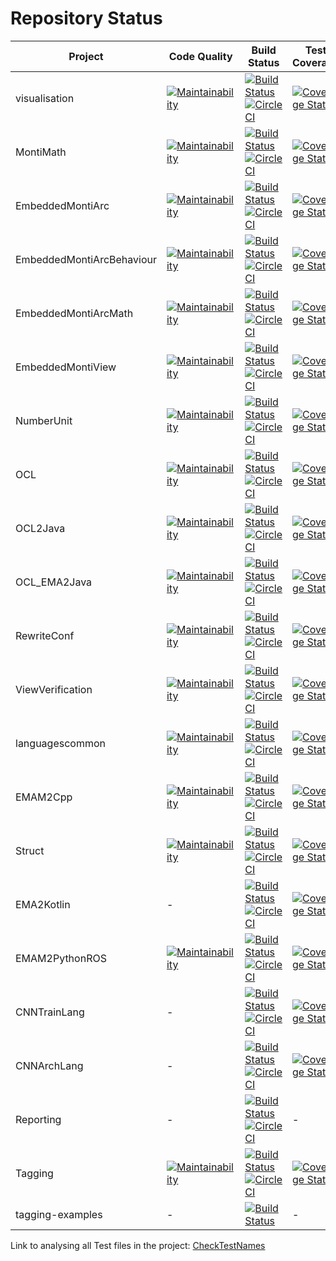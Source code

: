 # Repository Status

| Project | Code Quality | Build Status | Test Coverage |
|---------|--------------|--------------|---------------|
 | visualisation             |   [![Maintainability](https://api.codeclimate.com/v1/badges/61384df055df4f50c231/maintainability)](https://codeclimate.com/github/EmbeddedMontiArc/visualisation/maintainability)             | [![Build Status](https://travis-ci.org/EmbeddedMontiArc/visualisation.svg?branch=visualization)](https://travis-ci.org/EmbeddedMontiArc/visualisation)                  [![CircleCI](https://circleci.com/gh/EmbeddedMontiArc/visualisation/tree/visualization.svg?style=svg)](https://circleci.com/gh/EmbeddedMontiArc/visualisation/tree/visualization)           | [![Coverage Status](https://coveralls.io/repos/github/EmbeddedMontiArc/visualisation/badge.svg?branch=visualization&service=github)](https://coveralls.io/github/EmbeddedMontiArc/visualisation?branch=visualization) | 
 | MontiMath                 |   [![Maintainability](https://api.codeclimate.com/v1/badges/a5e16222c01e400e39a7/maintainability)](https://codeclimate.com/github/EmbeddedMontiArc/MontiMath/maintainability)                 | [![Build Status](https://travis-ci.org/EmbeddedMontiArc/MontiMath.svg?branch=master)](https://travis-ci.org/EmbeddedMontiArc/MontiMath)                                 [![CircleCI](https://circleci.com/gh/EmbeddedMontiArc/MontiMath/tree/master.svg?style=svg)](https://circleci.com/gh/EmbeddedMontiArc/MontiMath/tree/master)                                 | [![Coverage Status](https://coveralls.io/repos/github/EmbeddedMontiArc/MontiMath/badge.svg?branch=master)](https://coveralls.io/github/EmbeddedMontiArc/MontiMath?branch=master) | 
 | EmbeddedMontiArc          |   [![Maintainability](https://api.codeclimate.com/v1/badges/711b2a66abedc08fb7e4/maintainability)](https://codeclimate.com/github/EmbeddedMontiArc/EmbeddedMontiArc/maintainability)          | [![Build Status](https://travis-ci.org/EmbeddedMontiArc/EmbeddedMontiArc.svg?branch=master)](https://travis-ci.org/EmbeddedMontiArc/EmbeddedMontiArc)                   [![CircleCI](https://circleci.com/gh/EmbeddedMontiArc/EmbeddedMontiArc/tree/master.svg?style=svg)](https://circleci.com/gh/EmbeddedMontiArc/EmbeddedMontiArc/tree/master)                   | [![Coverage Status](https://coveralls.io/repos/github/EmbeddedMontiArc/EmbeddedMontiArc/badge.svg?branch=master)](https://coveralls.io/github/EmbeddedMontiArc/EmbeddedMontiArc?branch=master) | 
 | EmbeddedMontiArcBehaviour |   [![Maintainability](https://api.codeclimate.com/v1/badges/0a0cec05358164a3a8bb/maintainability)](https://codeclimate.com/github/EmbeddedMontiArc/EmbeddedMontiArcBehaviour/maintainability) | [![Build Status](https://travis-ci.org/EmbeddedMontiArc/EmbeddedMontiArcBehaviour.svg?branch=master)](https://travis-ci.org/EmbeddedMontiArc/EmbeddedMontiArcBehaviour) [![CircleCI](https://circleci.com/gh/EmbeddedMontiArc/EmbeddedMontiArcBehaviour/tree/master.svg?style=svg)](https://circleci.com/gh/EmbeddedMontiArc/EmbeddedMontiArcBehaviour/tree/master) | [![Coverage Status](https://coveralls.io/repos/github/EmbeddedMontiArc/EmbeddedMontiArcBehaviour/badge.svg?branch=master)](https://coveralls.io/github/EmbeddedMontiArc/EmbeddedMontiArcBehaviour?branch=master) | 
 | EmbeddedMontiArcMath      |   [![Maintainability](https://api.codeclimate.com/v1/badges/307a8911b5895523b3c5/maintainability)](https://codeclimate.com/github/EmbeddedMontiArc/EmbeddedMontiArcMath/maintainability)      | [![Build Status](https://travis-ci.org/EmbeddedMontiArc/EmbeddedMontiArcMath.svg?branch=master)](https://travis-ci.org/EmbeddedMontiArc/EmbeddedMontiArcMath)           [![CircleCI](https://circleci.com/gh/EmbeddedMontiArc/EmbeddedMontiArcMath/tree/master.svg?style=svg)](https://circleci.com/gh/EmbeddedMontiArc/EmbeddedMontiArcMath/tree/master)           | [![Coverage Status](https://coveralls.io/repos/github/EmbeddedMontiArc/EmbeddedMontiArcMath/badge.svg?branch=master)](https://coveralls.io/github/EmbeddedMontiArc/EmbeddedMontiArcMath?branch=master) | 
 | EmbeddedMontiView         |   [![Maintainability](https://api.codeclimate.com/v1/badges/139a2da1882c679b970e/maintainability)](https://codeclimate.com/github/EmbeddedMontiArc/EmbeddedMontiView/maintainability)         | [![Build Status](https://travis-ci.org/EmbeddedMontiArc/EmbeddedMontiView.svg?branch=master)](https://travis-ci.org/EmbeddedMontiArc/EmbeddedMontiView)                 [![CircleCI](https://circleci.com/gh/EmbeddedMontiArc/EmbeddedMontiView/tree/master.svg?style=svg)](https://circleci.com/gh/EmbeddedMontiArc/EmbeddedMontiView/tree/master)                 | [![Coverage Status](https://coveralls.io/repos/github/EmbeddedMontiArc/EmbeddedMontiView/badge.svg?branch=master)](https://coveralls.io/github/EmbeddedMontiArc/EmbeddedMontiView?branch=master) | 
 | NumberUnit                |   [![Maintainability](https://api.codeclimate.com/v1/badges/d197cb9534b46949da84/maintainability)](https://codeclimate.com/github/EmbeddedMontiArc/NumberUnit/maintainability)                | [![Build Status](https://travis-ci.org/EmbeddedMontiArc/NumberUnit.svg?branch=master)](https://travis-ci.org/EmbeddedMontiArc/NumberUnit)                               [![CircleCI](https://circleci.com/gh/EmbeddedMontiArc/NumberUnit/tree/master.svg?style=svg)](https://circleci.com/gh/EmbeddedMontiArc/NumberUnit/tree/master)                               | [![Coverage Status](https://coveralls.io/repos/github/EmbeddedMontiArc/NumberUnit/badge.svg?branch=master)](https://coveralls.io/github/EmbeddedMontiArc/NumberUnit?branch=master) | 
 | OCL                       |   [![Maintainability](https://api.codeclimate.com/v1/badges/7f8f42df0538b9b4f8ec/maintainability)](https://codeclimate.com/github/EmbeddedMontiArc/OCL/maintainability)                       | [![Build Status](https://travis-ci.org/EmbeddedMontiArc/OCL.svg?branch=master)](https://travis-ci.org/EmbeddedMontiArc/OCL)                                             [![CircleCI](https://circleci.com/gh/EmbeddedMontiArc/OCL/tree/master.svg?style=svg)](https://circleci.com/gh/EmbeddedMontiArc/OCL/tree/master)                                             | [![Coverage Status](https://coveralls.io/repos/github/EmbeddedMontiArc/OCL/badge.svg?branch=master)](https://coveralls.io/github/EmbeddedMontiArc/OCL?branch=master) | 
 | OCL2Java                  |   [![Maintainability](https://api.codeclimate.com/v1/badges/c08bbbb2602876328c66/maintainability)](https://codeclimate.com/github/EmbeddedMontiArc/OCL2Java/maintainability)                  | [![Build Status](https://travis-ci.org/EmbeddedMontiArc/OCL2Java.svg?branch=master)](https://travis-ci.org/EmbeddedMontiArc/OCL2Java)                                   [![CircleCI](https://circleci.com/gh/EmbeddedMontiArc/OCL2Java/tree/master.svg?style=svg)](https://circleci.com/gh/EmbeddedMontiArc/OCL2Java/tree/master)                                   | [![Coverage Status](https://coveralls.io/repos/github/EmbeddedMontiArc/OCL2Java/badge.svg?branch=master)](https://coveralls.io/github/EmbeddedMontiArc/OCL2Java?branch=master) | 
 | OCL_EMA2Java              |   [![Maintainability](https://api.codeclimate.com/v1/badges/fb2dbd6a81d1295abd97/maintainability)](https://codeclimate.com/github/EmbeddedMontiArc/OCL_EMA2Java/maintainability)              | [![Build Status](https://travis-ci.org/EmbeddedMontiArc/OCL_EMA2Java.svg?branch=master)](https://travis-ci.org/EmbeddedMontiArc/OCL_EMA2Java)                           [![CircleCI](https://circleci.com/gh/EmbeddedMontiArc/OCL_EMA2Java/tree/master.svg?style=svg)](https://circleci.com/gh/EmbeddedMontiArc/OCL_EMA2Java/tree/master)                           | [![Coverage Status](https://coveralls.io/repos/github/EmbeddedMontiArc/OCL_EMA2Java/badge.svg?branch=master)](https://coveralls.io/github/EmbeddedMontiArc/OCL_EMA2Java?branch=master) | 
 | RewriteConf               |   [![Maintainability](https://api.codeclimate.com/v1/badges/d99a7593e52659f22d41/maintainability)](https://codeclimate.com/github/EmbeddedMontiArc/RewriteConf/maintainability)               | [![Build Status](https://travis-ci.org/EmbeddedMontiArc/RewriteConf.svg?branch=master)](https://travis-ci.org/EmbeddedMontiArc/RewriteConf)                             [![CircleCI](https://circleci.com/gh/EmbeddedMontiArc/RewriteConf/tree/master.svg?style=svg)](https://circleci.com/gh/EmbeddedMontiArc/RewriteConf/tree/master)                             | [![Coverage Status](https://coveralls.io/repos/github/EmbeddedMontiArc/RewriteConf/badge.svg?branch=master)](https://coveralls.io/github/EmbeddedMontiArc/RewriteConf?branch=master) | 
 | ViewVerification          |   [![Maintainability](https://api.codeclimate.com/v1/badges/cb1d2c40a5d6ef2b1d64/maintainability)](https://codeclimate.com/github/EmbeddedMontiArc/ViewVerification/maintainability)          | [![Build Status](https://travis-ci.org/EmbeddedMontiArc/ViewVerification.svg?branch=master)](https://travis-ci.org/EmbeddedMontiArc/ViewVerification)                   [![CircleCI](https://circleci.com/gh/EmbeddedMontiArc/ViewVerification/tree/master.svg?style=svg)](https://circleci.com/gh/EmbeddedMontiArc/ViewVerification/tree/master)                   | [![Coverage Status](https://coveralls.io/repos/github/EmbeddedMontiArc/ViewVerification/badge.svg?branch=master)](https://coveralls.io/github/EmbeddedMontiArc/ViewVerification?branch=master) | 
 | languagescommon           |   [![Maintainability](https://api.codeclimate.com/v1/badges/be4c42e7395245800619/maintainability)](https://codeclimate.com/github/EmbeddedMontiArc/languagescommon/maintainability)           | [![Build Status](https://travis-ci.org/EmbeddedMontiArc/languagescommon.svg?branch=master)](https://travis-ci.org/EmbeddedMontiArc/languagescommon)                     [![CircleCI](https://circleci.com/gh/EmbeddedMontiArc/languagescommon/tree/master.svg?style=svg)](https://circleci.com/gh/EmbeddedMontiArc/languagescommon/tree/master)                     | [![Coverage Status](https://coveralls.io/repos/github/EmbeddedMontiArc/languagescommon/badge.svg?branch=master)](https://coveralls.io/github/EmbeddedMontiArc/languagescommon?branch=master) | 
 | EMAM2Cpp                  |   [![Maintainability](https://api.codeclimate.com/v1/badges/d5ab3adafbdf394aef68/maintainability)](https://codeclimate.com/github/EmbeddedMontiArc/EMAM2Cpp/maintainability)                  | [![Build Status](https://travis-ci.org/EmbeddedMontiArc/EMAM2Cpp.svg?branch=master)](https://travis-ci.org/EmbeddedMontiArc/EMAM2Cpp)                                   [![CircleCI](https://circleci.com/gh/EmbeddedMontiArc/EMAM2Cpp/tree/master.svg?style=svg)](https://circleci.com/gh/EmbeddedMontiArc/EMAM2Cpp/tree/master)                                   | [![Coverage Status](https://coveralls.io/repos/github/EmbeddedMontiArc/EMAM2Cpp/badge.svg?branch=master)](https://coveralls.io/github/EmbeddedMontiArc/EMAM2Cpp?branch=master) | 
 | Struct                    |   [![Maintainability](https://api.codeclimate.com/v1/badges/e7ca567378052f786d8d/maintainability)](https://codeclimate.com/github/EmbeddedMontiArc/Struct/maintainability)                    | [![Build Status](https://travis-ci.org/EmbeddedMontiArc/Struct.svg?branch=master)](https://travis-ci.org/EmbeddedMontiArc/Struct)                                       [![CircleCI](https://circleci.com/gh/EmbeddedMontiArc/Struct/tree/master.svg?style=svg)](https://circleci.com/gh/EmbeddedMontiArc/Struct/tree/master)                                       | [![Coverage Status](https://coveralls.io/repos/github/EmbeddedMontiArc/Struct/badge.svg?branch=master)](https://coveralls.io/github/EmbeddedMontiArc/Struct?branch=master) | 
 | EMA2Kotlin                | -                                                                                                                                                                                             | [![Build Status](https://travis-ci.org/EmbeddedMontiArc/EMA2Kotlin.svg?branch=master)](https://travis-ci.org/EmbeddedMontiArc/EMA2Kotlin)                               [![CircleCI](https://circleci.com/gh/EmbeddedMontiArc/EMA2Kotlin/tree/master.svg?style=svg)](https://circleci.com/gh/EmbeddedMontiArc/EMA2Kotlin/tree/master)                               | [![Coverage Status](https://coveralls.io/repos/github/EmbeddedMontiArc/EMA2Kotlin/badge.svg?branch=master)](https://coveralls.io/github/EmbeddedMontiArc/EMA2Kotlin?branch=master) |
 | EMAM2PythonROS            |   [![Maintainability](https://api.codeclimate.com/v1/badges/7d0f1a2508ead035c875/maintainability)](https://codeclimate.com/github/EmbeddedMontiArc/EMAM2PythonROS/maintainability)            | [![Build Status](https://travis-ci.org/EmbeddedMontiArc/EMAM2PythonROS.svg?branch=master)](https://travis-ci.org/EmbeddedMontiArc/EMAM2PythonROS)                       [![CircleCI](https://circleci.com/gh/EmbeddedMontiArc/EMAM2PythonROS/tree/master.svg?style=svg)](https://circleci.com/gh/EmbeddedMontiArc/EMAM2PythonROS/tree/master)                       | [![Coverage Status](https://coveralls.io/repos/github/EmbeddedMontiArc/EMAM2PythonROS/badge.svg?branch=master)](https://coveralls.io/github/EmbeddedMontiArc/EMAM2PythonROS?branch=master) | 
 | CNNTrainLang              | -                                                                                                                                                                                             | [![Build Status](https://travis-ci.org/EmbeddedMontiArc/CNNTrainLang.svg?branch=master)](https://travis-ci.org/EmbeddedMontiArc/CNNTrainLang)                           [![CircleCI](https://circleci.com/gh/EmbeddedMontiArc/CNNTrainLang/tree/master.svg?style=svg)](https://circleci.com/gh/EmbeddedMontiArc/CNNTrainLang/tree/master)                           | [![Coverage Status](https://coveralls.io/repos/github/EmbeddedMontiArc/CNNTrainLang/badge.svg?branch=master)](https://coveralls.io/github/EmbeddedMontiArc/CNNTrainLang?branch=master) | 
 | CNNArchLang               | -                                                                                                                                                                                             | [![Build Status](https://travis-ci.org/EmbeddedMontiArc/CNNArchLang.svg?branch=master)](https://travis-ci.org/EmbeddedMontiArc/CNNArchLang)                             [![CircleCI](https://circleci.com/gh/EmbeddedMontiArc/CNNArchLang/tree/master.svg?style=svg)](https://circleci.com/gh/EmbeddedMontiArc/CNNArchLang/tree/master)                             | [![Coverage Status](https://coveralls.io/repos/github/EmbeddedMontiArc/CNNArchLang/badge.svg?branch=master)](https://coveralls.io/github/EmbeddedMontiArc/CNNArchLang?branch=master) | 
 | Reporting                 | -                                                                                                                                                                                             | [![Build Status](https://travis-ci.org/EmbeddedMontiArc/reporting.svg?branch=master)](https://travis-ci.org/EmbeddedMontiArc/reporting)                                 [![CircleCI](https://circleci.com/gh/EmbeddedMontiArc/reporting/tree/master.svg?style=svg)](https://circleci.com/gh/EmbeddedMontiArc/reporting/tree/master)                                 | - |
 | Tagging                   |   [![Maintainability](https://api.codeclimate.com/v1/badges/d44a163c9690d9f90ac0/maintainability)](https://codeclimate.com/github/EmbeddedMontiArc/Tagging/maintainability)                   | [![Build Status](https://travis-ci.org/EmbeddedMontiArc/Tagging.svg?branch=master)](https://travis-ci.org/EmbeddedMontiArc/Tagging)                                     [![CircleCI](https://circleci.com/gh/EmbeddedMontiArc/Tagging/tree/master.svg?style=svg)](https://circleci.com/gh/EmbeddedMontiArc/Tagging/tree/master)                                     | [![Coverage Status](https://coveralls.io/repos/github/EmbeddedMontiArc/Tagging/badge.svg?branch=master&service=github)](https://coveralls.io/github/EmbeddedMontiArc/Tagging?branch=master) | 
 | tagging-examples          | -                                                                                                                                                                                             | [![Build Status](https://travis-ci.org/EmbeddedMontiArc/Tagging-Examples.svg?branch=master)](https://travis-ci.org/EmbeddedMontiArc/Tagging-Examples)                                                                                                                                                                                                               | - |

Link to analysing all Test files in the project:
[CheckTestNames](https://embeddedmontiarc.github.io/reporting/report/reportEWT.html?sorts[NameEndsWithTest]=1)
